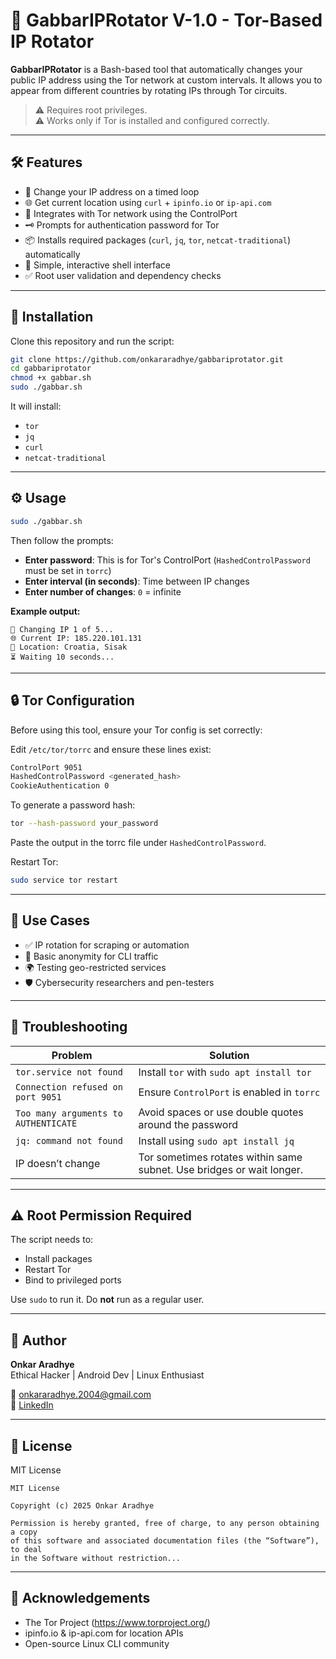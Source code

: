 
# 🚀 GabbarIPRotator V-1.0 - Tor-Based IP Rotator

**GabbarIPRotator** is a Bash-based tool that automatically changes your public IP address using the Tor network at custom intervals. It allows you to appear from different countries by rotating IPs through Tor circuits.

> ⚠️ Requires root privileges.  
> ⚠️ Works only if Tor is installed and configured correctly.

---

## 🛠️ Features

- 🔄 Change your IP address on a timed loop
- 🌐 Get current location using `curl` + `ipinfo.io` or `ip-api.com`
- 🧅 Integrates with Tor network using the ControlPort
- 🗝️ Prompts for authentication password for Tor
- 📦 Installs required packages (`curl`, `jq`, `tor`, `netcat-traditional`) automatically
- 📑 Simple, interactive shell interface
- ✅ Root user validation and dependency checks

---

## 🔧 Installation

Clone this repository and run the script:

```bash
git clone https://github.com/onkararadhye/gabbariprotator.git
cd gabbariprotator
chmod +x gabbar.sh
sudo ./gabbar.sh
```

It will install:

- `tor`
- `jq`
- `curl`
- `netcat-traditional`

---

## ⚙️ Usage

```bash
sudo ./gabbar.sh
```

Then follow the prompts:

- **Enter password**: This is for Tor's ControlPort (`HashedControlPassword` must be set in `torrc`)
- **Enter interval (in seconds)**: Time between IP changes
- **Enter number of changes**: `0` = infinite

**Example output:**

```
🔁 Changing IP 1 of 5...
🌐 Current IP: 185.220.101.131
📍 Location: Croatia, Sisak
⏳ Waiting 10 seconds...
```

---

## 🔒 Tor Configuration

Before using this tool, ensure your Tor config is set correctly:

Edit `/etc/tor/torrc` and ensure these lines exist:

```bash
ControlPort 9051
HashedControlPassword <generated_hash>
CookieAuthentication 0
```

To generate a password hash:

```bash
tor --hash-password your_password
```

Paste the output in the torrc file under `HashedControlPassword`.

Restart Tor:

```bash
sudo service tor restart
```

---

## 🧪 Use Cases

- ✅ IP rotation for scraping or automation
- 🔐 Basic anonymity for CLI traffic
- 🌍 Testing geo-restricted services
- 🛡️ Cybersecurity researchers and pen-testers

---

## 🧯 Troubleshooting

| Problem | Solution |
|--------|----------|
| `tor.service not found` | Install `tor` with `sudo apt install tor` |
| `Connection refused on port 9051` | Ensure `ControlPort` is enabled in `torrc` |
| `Too many arguments to AUTHENTICATE` | Avoid spaces or use double quotes around the password |
| `jq: command not found` | Install using `sudo apt install jq` |
| IP doesn’t change | Tor sometimes rotates within same subnet. Use bridges or wait longer. |

---

## ⚠️ Root Permission Required

The script needs to:

- Install packages
- Restart Tor
- Bind to privileged ports

Use `sudo` to run it. Do **not** run as a regular user.

---

## 👤 Author

**Onkar Aradhye**  
Ethical Hacker | Android Dev | Linux Enthusiast

📧 onkararadhye.2004@gmail.com  
🔗 [LinkedIn](https://www.linkedin.com/in/onkararadhye)

---

## 📄 License

MIT License

```
MIT License

Copyright (c) 2025 Onkar Aradhye

Permission is hereby granted, free of charge, to any person obtaining a copy
of this software and associated documentation files (the “Software”), to deal
in the Software without restriction...
```

---

## 🙏 Acknowledgements

- The Tor Project (https://www.torproject.org/)
- ipinfo.io & ip-api.com for location APIs
- Open-source Linux CLI community
